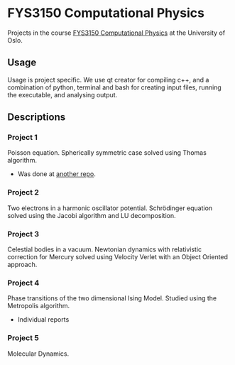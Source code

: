 # FYS3150 Computational Physics

Projects in the course [FYS3150 Computational Physics](http://www.uio.no/studier/emner/matnat/fys/FYS3150/h17/index.html) at the University of Oslo. 
## Usage
Usage is project specific. We use qt creator for compiling c++, and a combination of python, terminal and bash for creating input files, running the executable, and analysing output.  

## Descriptions
### Project 1
Poisson equation. Spherically symmetric case solved using Thomas algorithm.
- Was done at [another repo](https://www.github.com/Caronthir/FYS3150). 

### Project 2
Two electrons in a harmonic oscillator potential. Schrödinger equation solved using the Jacobi algorithm and LU decomposition.

### Project 3
Celestial bodies in a vacuum. Newtonian dynamics with relativistic correction for Mercury solved using Velocity Verlet with an  Object Oriented approach.

### Project 4
Phase transitions of the two dimensional Ising Model. Studied using the Metropolis algorithm.
- Individual reports

### Project 5
Molecular Dynamics. 

